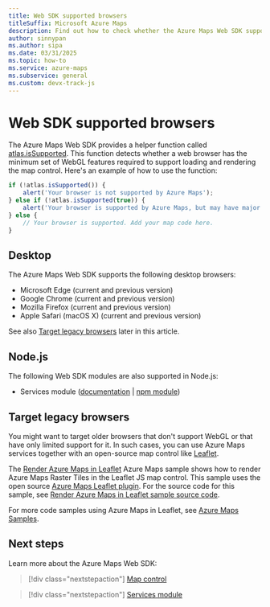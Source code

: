 ```yaml
---
title: Web SDK supported browsers
titleSuffix: Microsoft Azure Maps
description: Find out how to check whether the Azure Maps Web SDK supports a browser. View a list of supported browsers. Learn how to use map services with legacy browsers.
author: sinnypan
ms.author: sipa
ms.date: 03/31/2025
ms.topic: how-to
ms.service: azure-maps
ms.subservice: general
ms.custom: devx-track-js
---
```


# Web SDK supported browsers

The Azure Maps Web SDK provides a helper function called [atlas.isSupported]. This function detects whether a web browser has the minimum set of WebGL features required to support loading and rendering the map control. Here's an example of how to use the function:

```JavaScript
if (!atlas.isSupported()) {
    alert('Your browser is not supported by Azure Maps');
} else if (!atlas.isSupported(true)) {
    alert('Your browser is supported by Azure Maps, but may have major performance caveats.');
} else {
    // Your browser is supported. Add your map code here.
}
```

## Desktop

The Azure Maps Web SDK supports the following desktop browsers:

- Microsoft Edge (current and previous version)
- Google Chrome (current and previous version)
- Mozilla Firefox  (current and previous version)
- Apple Safari (macOS X) (current and previous version)

See also [Target legacy browsers] later in this article.

## Node.js

The following Web SDK modules are also supported in Node.js:

- Services module ([documentation] | [npm module])

## <a name="Target-Legacy-Browsers"></a>Target legacy browsers

You might want to target older browsers that don't support WebGL or that have only limited support for it. In such cases, you can use Azure Maps services together with an open-source map control like [Leaflet].

The [Render Azure Maps in Leaflet] Azure Maps sample shows how to render Azure Maps Raster Tiles in the Leaflet JS map control. This sample uses the open source [Azure Maps Leaflet plugin]. For the source code for this sample, see [Render Azure Maps in Leaflet sample source code].

<!----------------------------------------
> [!VIDEO //codepen.io/azuremaps/embed/GeLgyx/?height=500&theme-id=0&default-tab=html,result]
---------------------------------------->

For more code samples using Azure Maps in Leaflet, see [Azure Maps Samples].

## Next steps

Learn more about the Azure Maps Web SDK:

> [!div class="nextstepaction"]
> [Map control]

> [!div class="nextstepaction"]
> [Services module]

[atlas.isSupported]: /javascript/api/azure-maps-control/atlas#issupported-boolean-
[Azure Maps Leaflet plugin]: https://github.com/azure-samples/azure-maps-leaflet
[Azure Maps Samples]: https://samples.azuremaps.com/?search=leaflet
[documentation]: how-to-use-services-module.md
[Leaflet]: https://leafletjs.com
[Map control]: how-to-use-map-control.md
[npm module]: https://www.npmjs.com/package/azure-maps-rest
[npm package of the Azure Maps Web SDK]: https://www.npmjs.com/package/azure-maps-control
[Render Azure Maps in Leaflet sample source code]: https://github.com/Azure-Samples/AzureMapsCodeSamples/blob/main/Samples/Third%20Party%20Map%20Controls/Render%20Azure%20Maps%20in%20Leaflet/Render%20Azure%20Maps%20in%20Leaflet.html
[Render Azure Maps in Leaflet]: https://samples.azuremaps.com/third-party-map-controls/render-azure-maps-in-leaflet
[Services module]: how-to-use-services-module.md
[Target legacy browsers]: #Target-Legacy-Browsers
